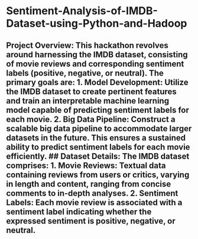 # Sentiment-Analysis-of-IMDB-Dataset-using-Python-and-Hadoop
 ## Project Overview:  This hackathon revolves around harnessing the IMDB dataset, consisting of movie reviews and corresponding sentiment labels (positive, negative, or neutral). The primary goals are:  1. **Model Development:** Utilize the IMDB dataset to create pertinent features and train an interpretable machine learning model capable of predicting sentiment labels for each movie.  2. **Big Data Pipeline:** Construct a scalable big data pipeline to accommodate larger datasets in the future. This ensures a sustained ability to predict sentiment labels for each movie efficiently.  ## Dataset Details:  The IMDB dataset comprises:  1. **Movie Reviews:** Textual data containing reviews from users or critics, varying in length and content, ranging from concise comments to in-depth analyses.  2. **Sentiment Labels:** Each movie review is associated with a sentiment label indicating whether the expressed sentiment is positive, negative, or neutral.
